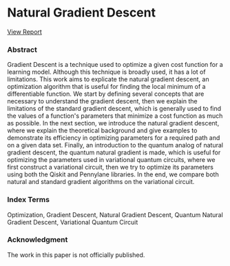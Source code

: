 # Natural Gradient Descent

[View Report](/Natural%20Gradient%20Descent.pdf)

### Abstract
Gradient Descent is a technique used to optimize a given cost function for a learning model. Although this technique is broadly used, it has a lot of limitations. This work aims to explicate the natural gradient descent, an optimization algorithm that is useful for finding the local minimum of a differentiable function. We start by defining several concepts that are necessary to understand the gradient descent, then we explain the limitations of the standard gradient descent, which is generally used to find the values of a function's parameters that minimize a cost function as much as possible. In the next section, we introduce the natural gradient descent, where we explain the theoretical background and give examples to demonstrate its efficiency in optimizing parameters for a required path and on a given data set. Finally, an introduction to the quantum analog of natural gradient descent, the quantum natural gradient is made, which is useful for optimizing the parameters used in variational quantum circuits, where we first construct a variational circuit, then we try to optimize its parameters using both the Qiskit and Pennylane libraries. In the end, we compare both natural and standard gradient algorithms on the variational circuit.

### Index Terms 
Optimization, Gradient Descent, Natural Gradient Descent, Quantum Natural Gradient
Descent, Variational Quantum Circuit

### Acknowledgment
The work in this paper is not officially published.
